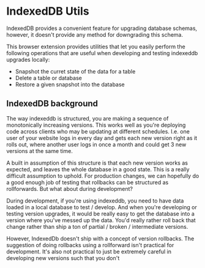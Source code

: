 # IndexedDB Utils

IndexedDB provides a convenient feature for upgrading database
schemas, however, it doesn't provide any method for downgrading this
schema.

This browser extension provides utilities that let you easily perform
the following operations that are useful when developing and testing
indexeddb upgrades locally:

- Snapshot the curret state of the data for a table
- Delete a table or database
- Restore a given snapshot into the database


## IndexedDB background

The way indexeddb is structured, you are making a sequence of
monotonically increasing versions. This works well as you're deploying
code across clients who may be updating at different
schedules. I.e. one user of your website logs in every day and gets
each new version right as it rolls out, where another user logs in
once a month and could get 3 new versions at the same time.

A built in assumption of this structure is that each new version works
as expected, and leaves the whole database in a good state. This is a
really difficult assumption to uphold. For production changes, we can
hopefully do a good enough job of testing that rollbacks can be
structured as rollforwards. But what about during development?

During development, if you're using indexeddb, you need to have data
loaded in a local database to test / develop. And when you're
developing or testing version upgrades, it would be really easy to get
the database into a version where you've messed up the data. You'd
really rather roll back that change rather than ship a ton of partial
/ broken / intermediate versions.

However, IndexedDb doesn't ship with a concept of version
rollbacks. The suggestion of doing rollbacks using a rollforward isn't
practical for development. It's also not practical to just be
extremely careful in developing new versions such that you don't
